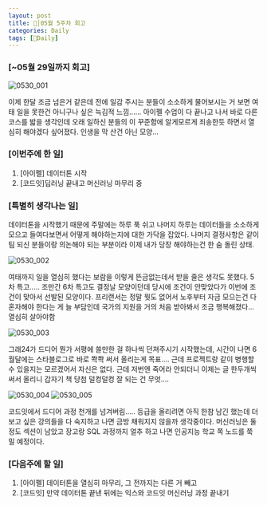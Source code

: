 ```yaml
---
layout: post
title: 🦄│05월 5주차 회고
categories: Daily
tags: [🦄Daily]
---
```


### [~05월 29일까지 회고]

![0530_001](https://user-images.githubusercontent.com/100528803/170880342-94640533-fee7-4fbb-b70e-b6fd3d164685.jpg)

이제 한달 조금 넘은거 같은데 전에 일감 주시는 분들이 소소하게 물어보시는 거 보면 여태 일을 못한건 아니구나 싶은 늑김적 느낌...... 아이펠 수업이 다 끝나고 나서 바로 다른 코스를 밟을 생각인데 오래 일하신 분들의 이 꾸준함에 알게모르게 죄송한듯 하면서 열심히 해야겠다 싶어졌다. 인생을 막 산건 아닌 모양...

### [이번주에 한 일]
1. [아이펠] 데이터톤 시작
2. [코드잇]딥러닝 끝내고 머신러닝 마무리 중


### [특별히 생각나는 일]
데이터톤을 시작했기 때문에 주말에는 하루 푹 쉬고 나머지 하루는 데이터들을 소소하게 모으고 들여다보면서 어떻게 해야하는지에 대한 가닥을 잡았다. 나머지 결정사항은 같이 팀 되신 분들이랑 의논해야 되는 부분이라 이제 내가 당장 해야하는건 한 숨 돌린 상태.

![0530_002](https://user-images.githubusercontent.com/100528803/170881208-0aca46a8-bf0c-4684-a0f0-fc1c044e2a11.jpg)

여태까지 일을 열심히 했다는 보람을 이렇게 뜬금없는데서 받을 줄은 생각도 못했다. 5차 특고..... 조만간 6차 특고도 결정날 모양이던데 당시에 조건이 안맞았다가 이번에 조건이 맞아서 선발된 모양이다. 프리랜서는 정말 뭣도 없어서 노후부터 자금 모으는건 다 혼자해야 한다는 게 늘 부담인데 국가의 지원을 거의 처음 받아봐서 조금 행복해졌다...열심히 살아야함

![0530_003](https://user-images.githubusercontent.com/100528803/170880345-72c8a3b3-f320-4f1c-9f13-c146c3315ddb.jpg)

그래24가 드디어 뭔가 서평에 쓸만한 걸 하나씩 던져주시기 시작했는데, 시간이 나면 6월달에는 스타블로그로 바로 쫙쫙 써서 올리는게 목표.... 근데 프로젝트랑 같이 병행할 수 있을지는 모르겠어서 자신은 없다. 근데 저번엔 죽어라 안되더니 이제는 글 한두개씩 써서 올리니 갑자기 책 당첨 덜컹덜컹 잘 되는 건 무엇....

![0530_004](https://user-images.githubusercontent.com/100528803/170880347-361ded02-522c-4087-8828-115c4791ff38.png)
![0530_005](https://user-images.githubusercontent.com/100528803/170880348-491dc399-7981-429b-8dce-c39d2a0d8d33.png)

코드잇에서 드디어 과정 천개를 넘겨버림..... 등급을 올리려면 아직 한참 남긴 했는데 더 보고 싶은 강의들을 다 숙지하고 나면 금방 채워지지 않을까 생각중이다. 머신러닝은 둘 정도 섹션이 남았고 장고랑 SQL 과정까지 얼추 하고 나면 인공지능 학교 쪽 노드를 쭉 밀 예정이다.


### [다음주에 할 일]
1. [아이펠] 데이터톤을 열심히 마무리, 그 전까지는 다른 거 빼고
2. [코드잇] 만약 데이터톤 끝낸 뒤에는 익스와 코드잇 머신러닝 과정 끝내기
